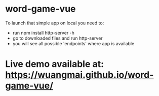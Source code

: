 # word-game-vue

To launch that simple app on local you need to:
* run npm install http-server -h
* go to downloaded files and run http-server
* you will see all possible 'endpoints' where app is available

# Live demo available at: https://wuangmai.github.io/word-game-vue/
